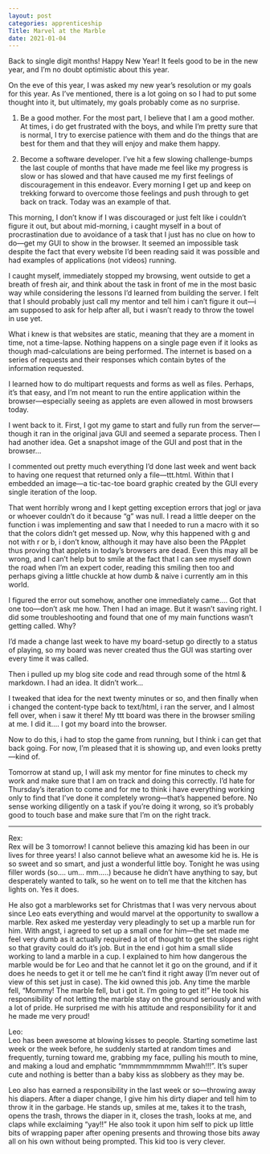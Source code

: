 ```yaml
---
layout: post 
categories: apprenticeship
Title: Marvel at the Marble
date: 2021-01-04
---
```


Back to single digit months!  Happy New Year!  It feels good to be in the new year, and I’m no doubt optimistic about this year.  

On the eve of this year, I was asked my new year’s resolution or my goals for this year.  As I’ve mentioned, there is a lot going on so I had to put some thought into it, but ultimately, my goals probably come as no surprise.

1.  Be a good mother.  For the most part, I believe that I am a good mother.  At times, i do get frustrated with the boys, and while I’m pretty sure that is normal, I try to exercise patience with them and do the things that are best for them and that they will enjoy and make them happy. 

2.  Become a software developer.  I’ve hit a few slowing challenge-bumps the last couple of months that have made me feel like my progress is slow or has slowed and that have caused me my first feelings of discouragement in this endeavor.  Every morning I get up and keep on trekking forward to overcome those feelings and push through to get back on track.  Today was an example of that.

This morning, I don’t know if I was discouraged or just felt like i couldn’t figure it out, but about mid-morning, i caught myself in a bout of procrastination due to avoidance of a task that I just has no clue on how to do—get my GUI to show in the browser.  It seemed an impossible task despite the fact that every website I’d been reading said it was possible and had examples of applications (not videos) running.  

I caught myself, immediately stopped my browsing, went outside to get a breath of fresh air, and think about the task in front of me in the most basic way while considering the lessons I’d learned from building the server.  I felt that I should probably just call my mentor and tell him i can’t figure it out—i am supposed to ask for help after all, but i wasn’t ready to throw the towel in use yet.  

What i knew is that websites are static, meaning that they are a moment in time, not a time-lapse.  Nothing happens on a single page even if it looks as though mad-calculations are being performed.  The internet is based on a series of requests and their responses which contain bytes of the information requested.  

I learned how to do multipart requests and forms as well as files.  Perhaps, it’s that easy, and I’m not meant to run the entire application within the browser—especially seeing as applets are even allowed in most browsers today.  

I went back to it.  First, I got my game to start and fully run from the server—though it ran in the original java GUI and seemed a separate process.  Then I had another idea.  Get a snapshot image of the GUI and post that in the browser…

I commented out pretty much everything I’d done last week and went back to having one request that returned only a file—ttt.html.  Within that I embedded an image—a tic-tac-toe board graphic created by the GUI every single iteration of the loop. 

That went horribly wrong and I kept getting exception errors that jogl or java or whoever couldn’t do it because “g” was null.  I read a little deeper on the function i was implementing and saw that I needed to run a macro with it so that the colors didn’t get messed up.  Now, why this happened with g and not with r or b, i don’t know, although it may have also been the PApplet thus proving that applets in today’s browsers are dead.  Even this may all be wrong, and I can’t help but to smile at the fact that I can see myself down the road when I’m an expert coder, reading this smiling then too and perhaps giving a little chuckle at how dumb & naive i currently am in this world.  

I figured the error out somehow, another one immediately came…. Got that one too—don’t ask me how.  Then I had an image.  But it wasn’t saving right.  I did some troubleshooting and found that one of my main functions wasn’t getting called.  Why? 

I’d made a change last week to have my board-setup go directly to a status of playing, so my board was never created thus the GUI was starting over every time it was called.  

Then i pulled up my blog site code and read through some of the html & markdown.  I had an idea.  It didn’t work…

I tweaked that idea for the next twenty minutes or so, and then finally when i changed the content-type back to text/html, i ran the server, and I almost fell over, when i saw it there!  My ttt board was there in the browser smiling at me.  I did it…. I got my board into the browser.  

Now to do this, i had to stop the game from running, but I think i can get that back going.  For now, I’m pleased that it is showing up, and even looks pretty—kind of.  

Tomorrow at stand up, I will ask my mentor for fine minutes to check my work and make sure that I am on track and doing this correctly.  I’d hate for Thursday’s iteration to come and for me to think i have everything working only to find that I’ve done it completely wrong—that’s happened before.  No sense working diligently on a task if you’re doing it wrong, so it’s probably good to touch base and make sure that I’m on the right track.

***
Rex:  
Rex will be 3 tomorrow!  I cannot believe this amazing kid has been in our lives for three years!  I also cannot believe what an awesome kid he is.  He is so sweet and so smart, and just a wonderful little boy.  Tonight he was using filler words (so…. um… mm…..) because he didn’t have anything to say, but desperately wanted to talk, so he went on to tell me that the kitchen has lights on.  Yes it does. 

He also got a marbleworks set for Christmas that I was very nervous about since Leo eats everything and would marvel at the opportunity to swallow a marble.  Rex asked me yesterday very pleadingly to set up a marble run for him.  With angst, i agreed to set up a small one for him—the set made me feel very dumb as it actually required a lot of thought to get the slopes right so that gravity could do it’s job.  But in the end i got him a small slide working to land a marble in a cup.  I explained to him how dangerous the marble would be for Leo and that he cannot let it go on the ground, and if it does he needs to get it or tell me he can’t find it right away (I’m never out of view of this set just in case).  The kid owned this job.  Any time the marble fell, “Mommy! The marble fell, but i got it.  I’m going to get it!”  He took his responsibility of not letting the marble stay on the ground seriously and with a lot of pride.  He surprised me with his attitude and responsibility for it and he made me very proud!

Leo:  
Leo has been awesome at blowing kisses to people.  Starting sometime last week or the week before, he suddenly started at random times and frequently, turning toward me, grabbing my face, pulling his mouth to mine, and making a loud and emphatic “mmmmmmmmmm Mwah!!!”.  It’s super cute and nothing is better than a baby kiss as slobbery as they may be.  

Leo also has earned a responsibility in the last week or so—throwing away his diapers.  After a diaper change, I give him his dirty diaper and tell him to throw it in the garbage.  He stands up, smiles at me, takes it to the trash, opens the trash, throws the diaper in it, closes the trash, looks at me, and claps while exclaiming “yay!!”  He also took it upon him self to pick up little bits of wrapping paper after opening presents and throwing those bits away all on his own without being prompted.  This kid too is very clever.  
